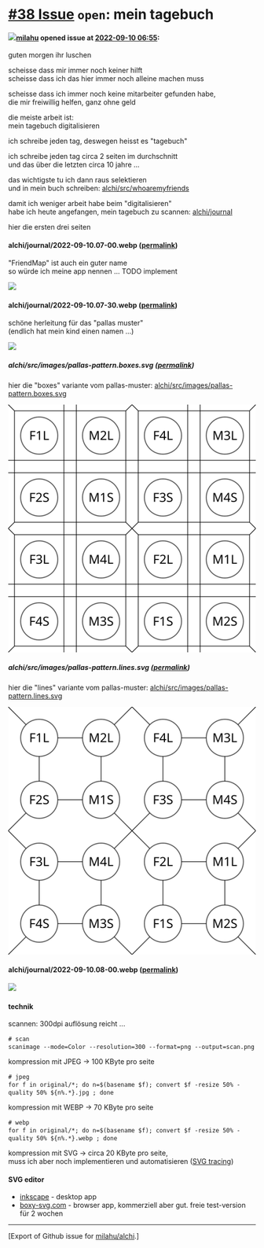 # [\#38 Issue](https://github.com/milahu/alchi/issues/38) `open`: mein tagebuch

#### <img src="https://avatars.githubusercontent.com/u/12958815?v=4" width="50">[milahu](https://github.com/milahu) opened issue at [2022-09-10 06:55](https://github.com/milahu/alchi/issues/38):

guten morgen ihr luschen

scheisse dass mir immer noch keiner hilft  
scheisse dass ich das hier immer noch alleine machen muss

scheisse dass ich immer noch keine mitarbeiter gefunden habe,  
die mir freiwillig helfen, ganz ohne geld

die meiste arbeit ist:  
mein tagebuch digitalisieren

ich schreibe jeden tag, deswegen heisst es "tagebuch"

ich schreibe jeden tag circa 2 seiten im durchschnitt  
und das über die letzten circa 10 jahre ...

das wichtigste tu ich dann raus selektieren  
und in mein buch schreiben:
[alchi/src/whoaremyfriends](https://github.com/milahu/alchi/tree/master/src/whoaremyfriends)

damit ich weniger arbeit habe beim "digitalisieren"  
habe ich heute angefangen, mein tagebuch zu scannen:
[alchi/journal](https://github.com/milahu/alchi/tree/master/journal)

hier die ersten drei seiten

<a name="alchi/journal/2022-09-10.07-00">

#### alchi/journal/2022-09-10.07-00.webp ([permalink](#user-content-alchi/journal/2022-09-10.07-00))

"FriendMap" ist auch ein guter name  
so würde ich meine app nennen ... TODO implement

![](https://raw.githubusercontent.com/milahu/alchi/master/journal/2022-09-10.07-00.webp)

<a name="alchi/journal/2022-09-10.07-30">

#### alchi/journal/2022-09-10.07-30.webp ([permalink](#user-content-alchi/journal/2022-09-10.07-30))

schöne herleitung für das "pallas muster"  
(endlich hat mein kind einen namen ...)

![](https://raw.githubusercontent.com/milahu/alchi/master/journal/2022-09-10.07-30.webp)

<a name="alchi/src/images/pallas-pattern.boxes.svg">

##### alchi/src/images/pallas-pattern.boxes.svg ([permalink](#user-content-alchi/src/images/pallas-pattern.boxes.svg))

hier die "boxes" variante vom pallas-muster:
[alchi/src/images/pallas-pattern.boxes.svg](https://github.com/milahu/alchi/blob/master/src/images/pallas-pattern.boxes.svg)

![](https://raw.githubusercontent.com/milahu/alchi/master/src/images/pallas-pattern.boxes.svg)

<a name="alchi/src/images/pallas-pattern.lines.svg">

##### alchi/src/images/pallas-pattern.lines.svg ([permalink](#user-content-alchi/src/images/pallas-pattern.lines.svg))

hier die "lines" variante vom pallas-muster:
[alchi/src/images/pallas-pattern.lines.svg](https://github.com/milahu/alchi/blob/master/src/images/pallas-pattern.lines.svg)

![](https://raw.githubusercontent.com/milahu/alchi/master/src/images/pallas-pattern.lines.svg)

<a name="alchi/journal/2022-09-10.08-00">

#### alchi/journal/2022-09-10.08-00.webp ([permalink](#user-content-alchi/journal/2022-09-10.08-00))

![](https://raw.githubusercontent.com/milahu/alchi/master/journal/2022-09-10.08-00.webp)

#### technik

scannen: 300dpi auflösung reicht ...

    # scan
    scanimage --mode=Color --resolution=300 --format=png --output=scan.png

kompression mit JPEG → 100 KByte pro seite

    # jpeg
    for f in original/*; do n=$(basename $f); convert $f -resize 50% -quality 50% ${n%.*}.jpg ; done

kompression mit WEBP → 70 KByte pro seite

    # webp
    for f in original/*; do n=$(basename $f); convert $f -resize 50% -quality 50% ${n%.*}.webp ; done

kompression mit SVG → circa 20 KByte pro seite,  
muss ich aber noch implementieren und automatisieren ([SVG
tracing](https://wiki.evilmadscientist.com/Capturing_Handwriting#Centerline_Tracing))

#### SVG editor

- [inkscape](https://inkscape.org/) - desktop app
- [boxy-svg.com](https://boxy-svg.com/) - browser app, kommerziell aber
  gut. freie test-version für 2 wochen

------------------------------------------------------------------------

\[Export of Github issue for
[milahu/alchi](https://github.com/milahu/alchi).\]
